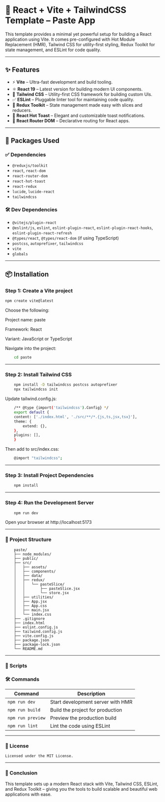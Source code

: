 # 🚀 React + Vite + TailwindCSS Template – Paste App

This template provides a minimal yet powerful setup for building a React application using Vite. It comes pre-configured with Hot Module Replacement (HMR), Tailwind CSS for utility-first styling, Redux Toolkit for state management, and ESLint for code quality.

---

## ✨ Features

- ⚡ **Vite** – Ultra-fast development and build tooling.
- ⚛️ **React 19** – Latest version for building modern UI components.
- 🎨 **Tailwind CSS** – Utility-first CSS framework for building custom UIs.
- ✅ **ESLint** – Pluggable linter tool for maintaining code quality.
- 🧠 **Redux Toolkit** – State management made easy with slices and reducers.
- 🔔 **React Hot Toast** – Elegant and customizable toast notifications.
- 🧭 **React Router DOM** – Declarative routing for React apps.

---

## 🧰 Packages Used

### ✅ Dependencies

- `@reduxjs/toolkit`
- `react`, `react-dom`
- `react-router-dom`
- `react-hot-toast`
- `react-redux`
- `lucide`, `lucide-react`
- `tailwindcss`

### 🛠️ Dev Dependencies

- `@vitejs/plugin-react`
- `@eslint/js`, `eslint`, `eslint-plugin-react`, `eslint-plugin-react-hooks`, `eslint-plugin-react-refresh`
- `@types/react`, `@types/react-dom` (if using TypeScript)
- `postcss`, `autoprefixer`, `tailwindcss`
- `vite`
- `globals`

---

## 📦 Installation

### Step 1: Create a Vite project

```bash
npm create vite@latest

```

Choose the following:

Project name: paste

Framework: React

Variant: JavaScript or TypeScript

Navigate into the project:

```bash
    cd paste
```    

---

### Step 2: Install Tailwind CSS

```bash
    npm install -D tailwindcss postcss autoprefixer
    npx tailwindcss init
```   
Update tailwind.config.js:

```bash
    /** @type {import('tailwindcss').Config} */
    export default {
    content: ['./index.html', './src/**/*.{js,ts,jsx,tsx}'],
    theme: {
        extend: {},
    },
    plugins: [],
    }

```
Then add to src/index.css: 

```bash
    @import "tailwindcss";
```   

---

### Step 3: Install Project Dependencies

``` bash
    npm install
```
---

### Step 4: Run the Development Server

```bash
    npm run dev
```
Open your browser at http://localhost:5173

---

### 📂 Project Structure

``` pqsql
    paste/
    ├── node_modules/
    ├── public/
    ├── src/
    │   ├── assets/
    │   ├── components/
    │   ├── data/
    │   ├── redux/
    │   │   └── pasteSlice/
    │   │       ├── pasteSlice.jsx
    │   │       └── store.jsx
    │   ├── utilities/
    │   ├── App.jsx
    │   ├── App.css
    │   ├── main.jsx
    │   └── index.css
    ├── .gitignore
    ├── index.html
    ├── eslint.config.js
    ├── tailwind.config.js
    ├── vite.config.js
    ├── package.json
    ├── package-lock.json
    └── README.md
```

---

### 🧪 Scripts

### 🛠️ Commands

| Command         | Description |
|----------------|-------------|
| `npm run dev`   | Start development server with HMR |
| `npm run build` | Build the project for production |
| `npm run preview` | Preview the production build |
| `npm run lint`  | Lint the code using ESLint |


---    

### 📄 License
    Licensed under the MIT License.

---        

### 📝 Conclusion

This template sets up a modern React stack with Vite, Tailwind CSS, ESLint, and Redux Toolkit – giving you the tools to build scalable and beautiful web applications with ease.